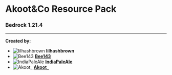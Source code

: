 # Akoot&Co Resource Pack
### Bedrock 1.21.4

---
**Created by:**

- ![lilhashbrown](https://maltsburg.com/head/lilhashbrown/12) **lilhashbrown**
- ![Bee143](https://maltsburg.com/head/Bee143/12) **[Bee143](https://github.com/Bee143)**
- ![IndiaPaleAle](https://maltsburg.com/head/indiapaleale/12) **[IndiaPaleAle](https://github.com/Maltsburg)**
- ![Akoot_](https://maltsburg.com/head/akoot_/12) **[Akoot_](https://github.com/akoot)**

